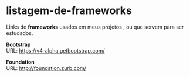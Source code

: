 # listagem-de-frameworks
Links de <strong>frameworks</strong> usados em meus projetos , ou que servem para ser estudados.

 <strong> Bootstrap </strong> <br>
URL: https://v4-alpha.getbootstrap.com/ <br>

<strong> Foundation </strong> <br>
URL: http://foundation.zurb.com/

